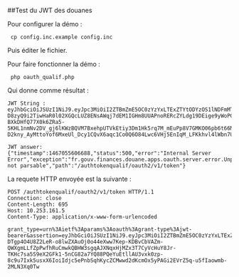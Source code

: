 ##Test du JWT des douanes

Pour configurer la démo :

     cp config.inc.example config.inc

Puis éditer le fichier.

Pour faire fonctionner la démo :

     php oauth_qualif.php

Qui donne comme résultat :

    JWT String : 
    eyJhbGciOiJSUzI1NiJ9.eyJpc3MiOiI2ZTBmZmE5OC0zYzYxLTExZTYtODYzOS1lNDFmMTM0NDc5NGNiIiwic2NvcGUiOiJodHRwOi8vMTAuMjUzLjE2MS41L2NpZWxxdWFsaWZpbnRlcnByby93cy8xLjAvZGVjbGFyYXRpb25zIiwiYXVkIjoiaHR0cDovLzEwLjI1My4xNjEuNS9hdXRodG9rZW5xdWFsaWYvb2F1dGgyL3YxIiwiaWF0IjoiMTQ2NzA1NTYwNjAwMCJ9.sczpQC-D8zyQ9i2TiwHaR0l02XGQcLUZ8ENsAWqj7dEM1IGHm8UUAPnoRERcZYLdg19DEige9yWoPGPZyPS_zBhcoWYU1f-BXkDHfQ77X0k6ZRa5-5KHL1nmNv2DV_gj6lKWzBQVM7BxehpUTVkEtiy3Dm1Hk5rq7M_mEuPp8V7GMKO06pb6t66MZgst2YNosbgPoC-D2kny_AyMttoYof6MxeUl_Dcy1CQvX6aqc1Co0Q6O84Lwc6VHj5EnIqM_LFKkhvl4lWbn7UHF4wQdxL43kos292jqi4oi8lYNnnQ91llccx3Bb0XbArymeuH0IfFEqC39kEE1i9IcMxHGzg

    JWT answer: 
    {"timestamp":1467055606688,"status":500,"error":"Internal Server Error","exception":"fr.gouv.finances.douane.apps.oauth.server.error.UnparsableJWTException","message":"assertion not parsable","path":"/authtokenqualif/oauth2/v1/token"}


La requete HTTP envoyée est la suivante :

    POST /authtokenqualif/oauth2/v1/token HTTP/1.1
    Connection: close
    Content-Length: 695
    Host: 10.253.161.5
    Content-Type: application/x-www-form-urlencoded

    grant_type=urn%3Aietf%3Aparams%3Aoauth%3Agrant-type%3Ajwt-bearer&assertion=eyJhbGciOiJSUzI1NiJ9.eyJpc3MiOiI2ZTBmZmE5OC0zYzYxLTExZTYtODYzOS1lNDFmMTM0NDc5NGNiIiwic2NvcGUiOiJodHRwOi8vMTAuMjUzLjE2MS41L2NpZWxxdWFsaWZpbnRlcnByby93cy8xLjAvZGVjbGFyYXRpb25zIiwiYXVkIjoiaHR0cDovLzEwLjI1My4xNjEuNS9hdXRodG9rZW5xdWFsaWYvb2F1dGgyL3YxIiwiaWF0IjoiMTQ2NzA1NTY4NDAwMCJ9.Ym1x3pD7HIQ4TYdBb36caynaADXvZFHx2vqQbmiLbvG6TmIVkPYKFo6yDiHqrZddYf5LuWC_X31uTYfGPWu3SNCmfKl8JjPHcp5Z9iFtDtx_tKK-DTgp4O4U8Z2LeR-o8lwZXAuOj0o44eXww7Kep-KDBvCbVAZm-QWXgmLLfZpPwfhRuCmwkQBHW3sgqAJXNqxHjMZx3T7CyVcHuY8Jr-TKHc7sa5S9eX2GFk1-5nCG82a7YQ88PQeYuEtllAU3vxk0zp-8c9u7Ixk5usxX6IoiIdjc5ePnbSqhKycZCMwwd2dKcmOx5yPAGi2EVrZ5q-u5fIaowmb-2MLN3Xq0Tw

